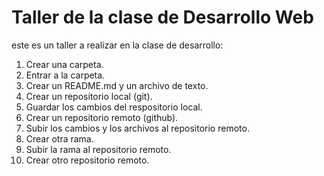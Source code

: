 # Taller de la clase de Desarrollo Web
este es un taller a realizar en la clase de desarrollo:
1. Crear una carpeta.
2. Entrar a la carpeta.
3. Crear un README.md y un archivo de texto.
4. Crear un repositorio local (git).
5. Guardar los cambios del respositorio local.
6. Crear un repositorio remoto (github).
7. Subir los cambios y los archivos al repositorio remoto.
8. Crear otra rama.
9. Subir la rama al repositorio remoto.
10. Crear otro repositorio remoto.
